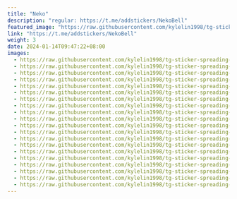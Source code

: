 ```yaml
---
title: "Neko"
description: "regular: https://t.me/addstickers/NekoBell"
featured_image: "https://raw.githubusercontent.com/kylelin1998/tg-sticker-spreading-worldwide-images/main/img/ca0556c6-9320-4be3-94fd-9db0b1d0b5d8.jpg"
link: "https://t.me/addstickers/NekoBell"
weight: 3
date: 2024-01-14T09:47:22+08:00
images:
  - https://raw.githubusercontent.com/kylelin1998/tg-sticker-spreading-worldwide-images/main/img/ca0556c6-9320-4be3-94fd-9db0b1d0b5d8.jpg
  - https://raw.githubusercontent.com/kylelin1998/tg-sticker-spreading-worldwide-images/main/img/4540867a-2a7c-4d97-b3c1-caf8048bd5ec.jpg
  - https://raw.githubusercontent.com/kylelin1998/tg-sticker-spreading-worldwide-images/main/img/8fe3c90d-ceea-451f-9ca5-57a70a5fa114.jpg
  - https://raw.githubusercontent.com/kylelin1998/tg-sticker-spreading-worldwide-images/main/img/bca628b4-207a-440b-be28-338e38af927c.jpg
  - https://raw.githubusercontent.com/kylelin1998/tg-sticker-spreading-worldwide-images/main/img/c4ee19f7-a4fa-4792-8861-bbfb6b603370.jpg
  - https://raw.githubusercontent.com/kylelin1998/tg-sticker-spreading-worldwide-images/main/img/dff26aeb-0cc4-4f40-ad6f-a3d457395c33.jpg
  - https://raw.githubusercontent.com/kylelin1998/tg-sticker-spreading-worldwide-images/main/img/1acdd65d-feff-49a2-9da9-1d077603090e.jpg
  - https://raw.githubusercontent.com/kylelin1998/tg-sticker-spreading-worldwide-images/main/img/ab7071ac-1e77-48ad-bd32-10ae9cbd8d45.jpg
  - https://raw.githubusercontent.com/kylelin1998/tg-sticker-spreading-worldwide-images/main/img/29f561d9-0557-4d82-b3af-6a5f46adf79b.jpg
  - https://raw.githubusercontent.com/kylelin1998/tg-sticker-spreading-worldwide-images/main/img/ed155688-8129-4c9e-a278-dcf3011416de.jpg
  - https://raw.githubusercontent.com/kylelin1998/tg-sticker-spreading-worldwide-images/main/img/ca9a9f92-09b0-484a-b9d7-28b1e20fe71d.jpg
  - https://raw.githubusercontent.com/kylelin1998/tg-sticker-spreading-worldwide-images/main/img/a90f0305-5c8e-47bb-b6db-2f95d717c823.jpg
  - https://raw.githubusercontent.com/kylelin1998/tg-sticker-spreading-worldwide-images/main/img/d5dd8219-edcb-4dc8-98e2-887abe3938c6.jpg
  - https://raw.githubusercontent.com/kylelin1998/tg-sticker-spreading-worldwide-images/main/img/d3b31d7c-5f93-4837-96a3-357754c117af.jpg
  - https://raw.githubusercontent.com/kylelin1998/tg-sticker-spreading-worldwide-images/main/img/050966c0-3a3c-4390-97a0-e028c71e5ace.jpg
  - https://raw.githubusercontent.com/kylelin1998/tg-sticker-spreading-worldwide-images/main/img/be96b55a-562a-4764-a6ac-82d048aee135.jpg
  - https://raw.githubusercontent.com/kylelin1998/tg-sticker-spreading-worldwide-images/main/img/cc74be16-28a7-4dde-85a1-f7bfbba21fa4.jpg
  - https://raw.githubusercontent.com/kylelin1998/tg-sticker-spreading-worldwide-images/main/img/0eaf6393-236e-4601-b7fb-48a6c453f13a.jpg
  - https://raw.githubusercontent.com/kylelin1998/tg-sticker-spreading-worldwide-images/main/img/d54ce46c-e348-435f-8dae-b9ef15aa73b3.jpg
  - https://raw.githubusercontent.com/kylelin1998/tg-sticker-spreading-worldwide-images/main/img/36d160b1-7e6e-42a9-9382-bf89fb54f8ec.jpg
---
```

